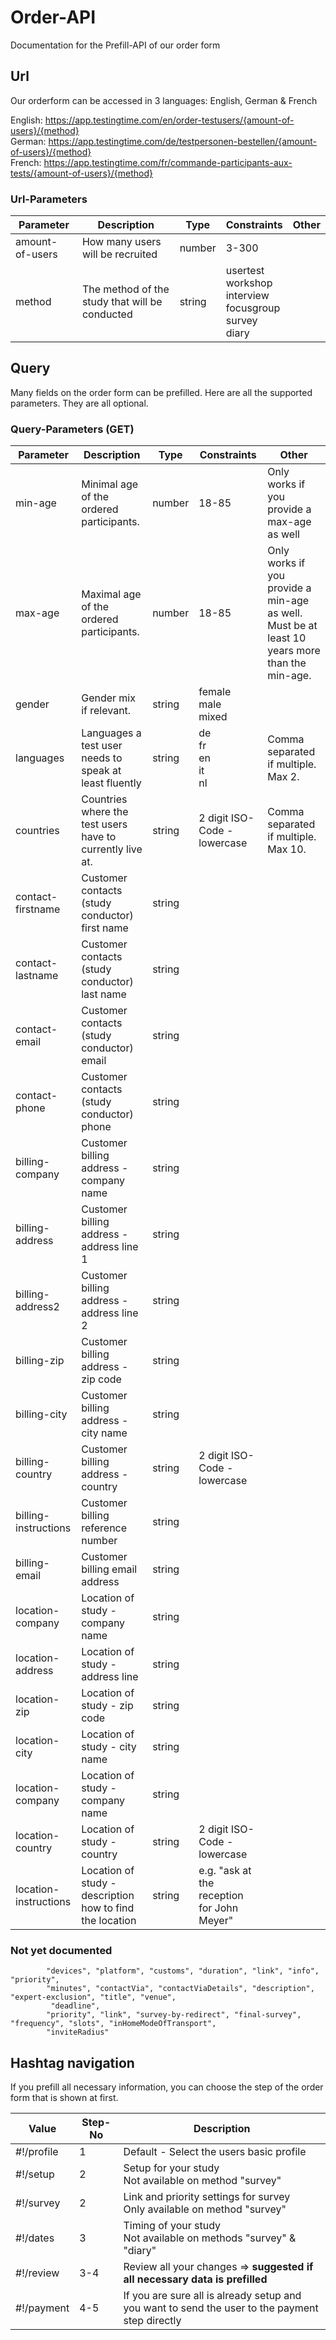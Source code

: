 # Order-API

Documentation for the Prefill-API of our order form

## Url

Our orderform can be accessed in 3 languages: English, German & French

English: https://app.testingtime.com/en/order-testusers/{amount-of-users}/{method}<br/>
German: https://app.testingtime.com/de/testpersonen-bestellen/{amount-of-users}/{method}<br/>
French: https://app.testingtime.com/fr/commande-participants-aux-tests/{amount-of-users}/{method}

### Url-Parameters

| Parameter   	| Description   	| Type   	| Constraints   	| Other  	|
|---	|---	|---	|---	|---	|
| amount-of-users   	| How many users will be recruited   	| number   	| 3-300  	|   	|
| method  	| The method of the study that will be conducted  	| string  	| usertest<br/> workshop<br/> interview<br/> focusgroup<br/> survey<br/> diary  	|   	|

## Query 

Many fields on the order form can be prefilled. Here are all the supported parameters. They are all optional.

### Query-Parameters (GET)

| Parameter   	| Description   	| Type   	| Constraints   	| Other  	|
|---	|---	|---	|---	|---	|
| min-age   	| Minimal age of the ordered participants.   	| number   	| 18-85  	| Only works if you provide a max-age as well  	|
| max-age  	| Maximal age of the ordered participants.  	| number  	| 18-85  	| Only works if you provide a min-age as well. Must be at least 10 years more than the min-age.  	|
| gender  	| Gender mix if relevant.  	| string  	| female<br/>male<br/>mixed  	|   	|
| languages  	| Languages a test user needs to speak at least fluently  	| string  	| de<br/>fr<br/>en<br/>it<br/>nl  	| Comma separated if multiple. Max 2.  	|
| countries  	| Countries where the test users have to currently live at. 	| string  	| 2 digit ISO-Code - lowercase| Comma separated if multiple. Max 10.	|
| contact-firstname  	| Customer contacts (study conductor) first name 	| string  	| 	|
| contact-lastname  	| Customer contacts (study conductor) last name 	| string  	| 	|
| contact-email  	| Customer contacts (study conductor) email 	| string  	| 	|
| contact-phone  	| Customer contacts (study conductor) phone 	| string  	| 	|
| billing-company  	| Customer billing address - company name 	| string  	| 	|
| billing-address  	| Customer billing address - address line 1 	| string  	| 	|
| billing-address2  	| Customer billing address - address line 2 	| string  	| 	|
| billing-zip  	| Customer billing address - zip code 	| string  	| 	|
| billing-city  	| Customer billing address - city name 	| string  	| 	|
| billing-country  	| Customer billing address - country 	| string  	| 2 digit ISO-Code - lowercase	|
| billing-instructions  	| Customer billing reference number 	| string  	| 	|
| billing-email  	| Customer billing email address	| string  	| 	|
| location-company  	| Location of study - company name	| string  	| 	|
| location-address  	| Location of study - address line	| string  	| 	|
| location-zip  	| Location of study - zip code	| string  	| 	|
| location-city  	| Location of study - city name	| string  	| 	|
| location-company  	| Location of study - company name	| string  	| 	|
| location-country  	| Location of study - country	| string  	| 2 digit ISO-Code - lowercase	|
| location-instructions  	| Location of study - description how to find the location	| string  	| e.g. "ask at the reception for John Meyer"	|





### Not yet documented
            "devices", "platform", "customs", "duration", "link", "info", "priority",
            "minutes", "contactVia", "contactViaDetails", "description", "expert-exclusion", "title", "venue",
             "deadline",
            "priority", "link", "survey-by-redirect", "final-survey", "frequency", "slots", "inHomeModeOfTransport",
            "inviteRadius"
            
## Hashtag navigation

If you prefill all necessary information, you can choose the step of the order form that is shown at first.

| Value   	| Step-No   	| Description   |
|---	|---	|---	|
| #!/profile | 1 | Default - Select the users basic profile |
| #!/setup | 2 | Setup for your study<br/>Not available on method "survey" |
| #!/survey | 2 | Link and priority settings for survey<br/>Only available on method "survey" |
| #!/dates | 3 | Timing of your study<br/>Not available on methods "survey" & "diary" |
| #!/review | 3-4 | Review all your changes => **suggested if all necessary data is prefilled** |
| #!/payment | 4-5 | If you are sure all is already setup and you want to send the user to the payment step directly |
